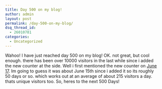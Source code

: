 ```yaml
---
title: Day 500 on my blog!
author: admin
layout: post
permalink: /day-500-on-my-blog/
dsq_thread_id:
  - 26010781
categories:
  - Uncategorized
---
```

Wahoo! I have just reached day 500 on my blog! OK. not great, but cool enough. there has been over 10000 visitors in the last while since i added the new counter at the side. Well i first mentioned the new counter on [June 17][1]. Im going to guess it was about June 15th since i added it so its roughly 50 days or so. which works out at an average of about 215 visitors a day. thats unique visitors too. So, heres to the next 500 Days!

 [1]: http://blog.lotas-smartman.net/archives/2004/06/17/2077/updates-and-stuff-for-june-2004/